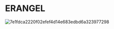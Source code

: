 # ERANGEL
![7e1fdca2220f02efef4d14e683edbd6a323977298](https://github.com/user-attachments/assets/24b52cc6-b8ba-4ed3-9b3f-d4b130ca2fd3)

